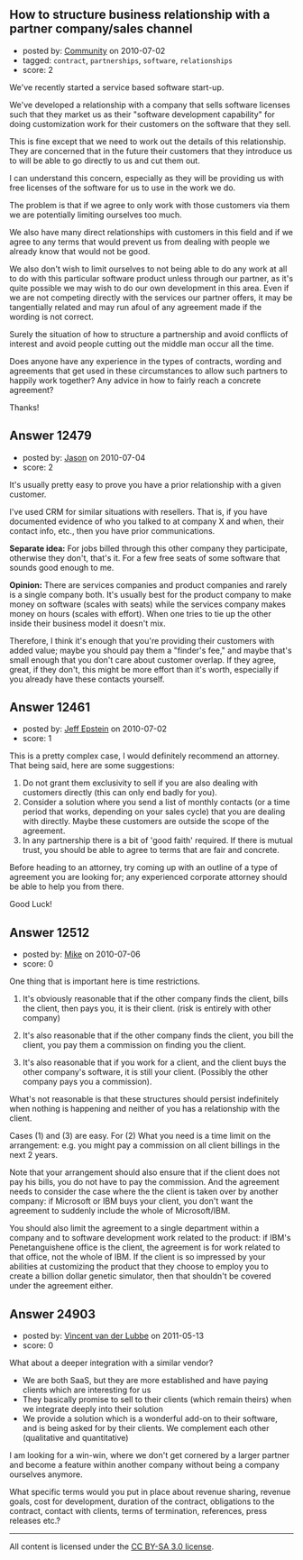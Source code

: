 ## How to structure business relationship with a partner company/sales channel

- posted by: [Community](https://stackexchange.com/users/-1/-1-community) on 2010-07-02
- tagged: `contract`, `partnerships`, `software`, `relationships`
- score: 2

We've recently started a service based software start-up. 

We've developed a relationship with a company that sells software licenses such that they market us as their "software development capability" for doing customization work for their customers on the software that they sell.

This is fine except that we need to work out the details of this relationship. They are concerned that in the future their customers that they introduce us to will be able to go directly to us and cut them out. 

I can understand this concern, especially as they will be providing us with free licenses of the software for us to use in the work we do.

The problem is that if we agree to only work with those customers via them we are potentially limiting ourselves too much.

We also have many direct relationships with customers in this field and if we agree to any terms that would prevent us from dealing with people we already know that would not be good.

We also don't wish to limit ourselves to not being able to do any work at all to do with this particular software product unless through our partner, as it's quite possible we may wish to do our own development in this area. Even if we are not competing directly with the services our partner offers, it may be tangentially related and may run afoul of any agreement made if the wording is not correct.

Surely the situation of how to structure a partnership and avoid conflicts of interest and avoid people cutting out the middle man occur all the time.

Does anyone have any experience in the types of contracts, wording and agreements that get used in these circumstances to allow such partners to happily work together? Any advice in how to fairly reach a concrete agreement?

Thanks!



 


## Answer 12479

- posted by: [Jason](https://stackexchange.com/users/-1/2-jason) on 2010-07-04
- score: 2

It's usually pretty easy to prove you have a prior relationship with a given customer.

I've used CRM for similar situations with resellers.  That is, if you have documented evidence of who you talked to at company X and when, their contact info, etc., then you have prior communications.

**Separate idea:** For jobs billed through this other company they participate, otherwise they don't, that's it.  For a few free seats of some software that sounds good enough to me.

**Opinion:** There are services companies and product companies and rarely is a single company both.  It's usually best for the product company to make money on software (scales with seats) while the services company makes money on hours (scales with effort).  When one tries to tie up the other inside their business model it doesn't mix.

Therefore, I think it's enough that you're providing their customers with added value; maybe you should pay them a "finder's fee," and maybe that's small enough that you don't care about customer overlap.   If they agree, great, if they don't, this might be more effort than it's worth, especially if you already have these contacts yourself.


## Answer 12461

- posted by: [Jeff Epstein](https://stackexchange.com/users/-1/3666-jeff-epstein) on 2010-07-02
- score: 1

This is a pretty complex case, I would definitely recommend an attorney.  That being said, here are some suggestions:

 1. Do not grant them exclusivity to sell if you are also dealing with customers directly (this can only end badly for you).
 2. Consider a solution where you send a list of monthly contacts (or a time period that works, depending on your sales cycle) that you are dealing with directly.  Maybe these customers are outside the scope of the agreement.
 3. In any partnership there is a bit of 'good faith' required.  If there is mutual trust, you should be able to agree to terms that are fair and concrete.

Before heading to an attorney, try coming up with an outline of a type of agreement you are looking for; any experienced corporate attorney should be able to help you from there.

Good Luck! 




## Answer 12512

- posted by: [Mike](https://stackexchange.com/users/-1/3475-mike) on 2010-07-06
- score: 0

One thing that is important here is time restrictions.

 1. It's obviously reasonable that if the other company finds the client, bills the client, then pays you, it is their client. (risk is entirely with other company)

 2. It's also reasonable that if the other company finds the client, you bill the client, you pay them a commission on finding you the client.

 3. It's also reasonable that if you work for a client, and the client buys the other company's software, it is still your client. (Possibly the other company pays you a commission).

What's not reasonable is that these structures should persist indefinitely when nothing is happening and neither of you has a relationship with the client.

Cases (1) and (3) are easy. For (2) What you need is a time limit on the arrangement: e.g. you might pay a commission on all client billings in the next 2 years. 

Note that your arrangement should also ensure that if the client does not pay his bills, you do not have to pay the commission. And the agreement needs to consider the case where the the client is taken over by another company: if Microsoft or IBM buys your client, you don't want the agreement to suddenly include the whole of Microsoft/IBM. 

You should also limit the agreement to a single department within a company and to software development work related to the product: if IBM's Penetanguishene office is the client, the agreement is for work related to that office, not the whole of IBM. If the client is so impressed by your abilities at customizing the product that they choose to employ you to create a billion dollar genetic simulator, then that shouldn't be covered under the agreement either.




## Answer 24903

- posted by: [Vincent van der Lubbe](https://stackexchange.com/users/-1/10443-vincent-van-der-lubbe) on 2011-05-13
- score: 0

What about a deeper integration with a similar vendor?

- We are both SaaS, but they are more established and have paying clients which are interesting for us
- They basically promise to sell to their clients (which remain theirs) when we integrate deeply into their solution
- We provide a solution which is a wonderful add-on to their software, and is being asked for by their clients. We complement each other (qualitative and quantitative)

I am looking for a win-win, where we don't get cornered by a larger partner and become a feature within another company without being a company ourselves anymore.

What specific terms would you put in place about revenue sharing, revenue goals, cost for development, duration of the contract, obligations to the contract, contact with clients, terms of termination, references, press releases etc.? 



---

All content is licensed under the [CC BY-SA 3.0 license](https://creativecommons.org/licenses/by-sa/3.0/).

